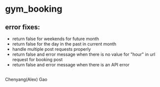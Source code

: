# gym_booking
## error fixes:
- return false for weekends for future month
- return false for the day in the past in current month
- handle multiple post requests properly
- return false and error message when there is no value for "hour" in url request for booking post
- return false and error message when there is an API error
</br>
Chenyang(Alex) Gao
